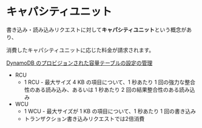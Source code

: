 # キャパシティユニット


書き込み・読み込みリクエストに対して**キャパシティユニット**という概念があり、

消費したキャパシティユニットに応じた料金が請求されます。

[DynamoDB のプロビジョンされた容量テーブルの設定の管理](https://docs.aws.amazon.com/ja_jp/amazondynamodb/latest/developerguide/ProvisionedThroughput.html)

- RCU
    - 1 RCU - 最大サイズ 4 KB の項目について、1 秒あたり 1 回の強力な整合性のある読み込み、あるいは 1 秒あたり 2 回の結果整合性のある読み込み
- WCU
    - 1 WCU - 最大サイズが 1 KB の項目について、1 秒あたり 1 回の書き込み
    - トランザクション書き込みリクエストでは2倍消費